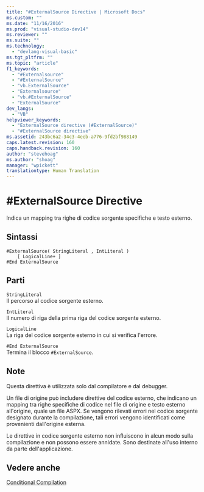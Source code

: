 ```yaml
---
title: "#ExternalSource Directive | Microsoft Docs"
ms.custom: ""
ms.date: "11/16/2016"
ms.prod: "visual-studio-dev14"
ms.reviewer: ""
ms.suite: ""
ms.technology: 
  - "devlang-visual-basic"
ms.tgt_pltfrm: ""
ms.topic: "article"
f1_keywords: 
  - "#Externalsource"
  - "#ExternalSource"
  - "vb.ExternalSource"
  - "Externalsource"
  - "vb.#ExternalSource"
  - "ExternalSource"
dev_langs: 
  - "VB"
helpviewer_keywords: 
  - "ExternalSource directive (#ExternalSource)"
  - "#ExternalSource directive"
ms.assetid: 243bc6a2-34c3-4eeb-a776-9fd2bf988149
caps.latest.revision: 160
caps.handback.revision: 160
author: "stevehoag"
ms.author: "shoag"
manager: "wpickett"
translationtype: Human Translation
---
```

# #ExternalSource Directive
Indica un mapping tra righe di codice sorgente specifiche e testo esterno.  
  
## Sintassi  
  
```  
#ExternalSource( StringLiteral , IntLiteral )  
    [ LogicalLine+ ]  
#End ExternalSource  
```  
  
## Parti  
 `StringLiteral`  
 Il percorso al codice sorgente esterno.  
  
 `IntLiteral`  
 Il numero di riga della prima riga del codice sorgente esterno.  
  
 `LogicalLine`  
 La riga del codice sorgente esterno in cui si verifica l'errore.  
  
 `#End ExternalSource`  
 Termina il blocco `#ExternalSource`.  
  
## Note  
 Questa direttiva è utilizzata solo dal compilatore e dal debugger.  
  
 Un file di origine può includere direttive del codice esterno, che indicano un mapping tra righe specifiche di codice nel file di origine e testo esterno all'origine, quale un file ASPX.  Se vengono rilevati errori nel codice sorgente designato durante la compilazione, tali errori vengono identificati come provenienti dall'origine esterna.  
  
 Le direttive in codice sorgente esterno non influiscono in alcun modo sulla compilazione e non possono essere annidate.  Sono destinate all'uso interno da parte dell'applicazione.  
  
## Vedere anche  
 [Conditional Compilation](../../../visual-basic/programming-guide/program-structure/conditional-compilation.md)